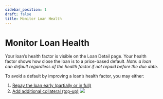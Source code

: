 ```yaml
---
sidebar_position: 1
draft: false
title: Monitor Loan Health
---
```

# Monitor Loan Health
Your loan’s health factor is visible on the Loan Detail page. Your health factor shows how close the loan is to a price-based default. *Note: a loan can default regardless of the health factor if not repaid before the due date*. 
<!-- TODO: For more information on the health factor calculation, visit LINK. -->

To avoid a default by improving a loan’s health factor, you may either:
1. [Repay the loan early (partially or in full)](repay-a-loan.md)
2. [Add additional collateral (top-up)](top-up-a-loan.md)
![](https://d3q7ie80jbiqey.cloudfront.net/media/image/zoom/db243a5a-11b2-4c15-958c-0a9d1e9a5145/1/36.640211640212/30.594405594406?0)
